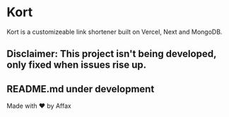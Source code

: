 # Kort

Kort is a customizeable link shortener built on Vercel, Next and MongoDB.

## Disclaimer: This project isn't being developed, only fixed when issues rise up.

## README.md under development

Made with ♥ by Affax
